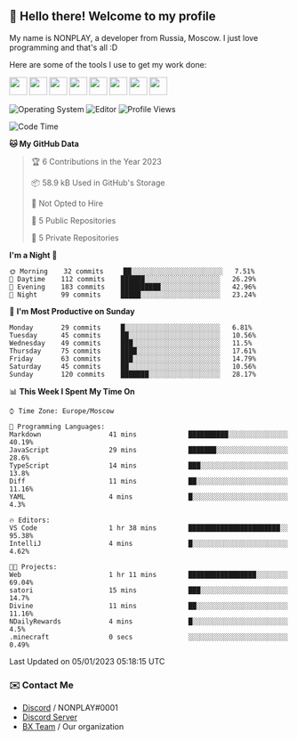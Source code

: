 ## :wave: Hello there! Welcome to my profile

My name is NONPLAY, a developer from Russia, Moscow. I just love programming and that's all :D

Here are some of the tools I use to get my work done:

<kbd><img height="32" src="https://img.icons8.com/color/2x/visual-studio-code-2019.png"></kbd>
<kbd><img height="32" src="https://img.icons8.com/color/2x/linux.png"></kbd>
<kbd><img height="32" src="https://img.icons8.com/fluent/2x/console.png"></kbd>
<kbd><img height="32" src="https://img.icons8.com/color/2x/open-source.png"></kbd>
<kbd><img height="32" src="https://img.icons8.com/color/2x/git.png"></kbd>
<kbd><img height="32" src="https://img.icons8.com/color/2x/nginx.png"></kbd>
<a href="?#gh-light-mode-only"><kbd><img height="32" src="https://img.icons8.com/metro/2x/mysql.png"></kbd></a>
<a href="?#gh-dark-mode-only"><kbd><img height="32" src="https://img.icons8.com/FFFFFF/metro/2x/mysql.png"></kbd></a>

![Operating System](https://img.shields.io/badge/OS-Windows%2010%20Pro-informational?style=for-the-badge&logo=Windows&logoColor=white&color=007ec6)
![Editor](https://img.shields.io/badge/Editor-VS%20Code-informational?style=for-the-badge&logo=Visual%20Studio%20Code&logoColor=white&color=007ec6)
![Profile Views](https://komarev.com/ghpvc/?username=NONPLAYT&color=blue&style=for-the-badge)

<!--START_SECTION:waka-->
![Code Time](http://img.shields.io/badge/Code%20Time-31%20hrs%2050%20mins-blue)

**🐱 My GitHub Data** 

> 🏆 6 Contributions in the Year 2023
 > 
> 📦 58.9 kB Used in GitHub's Storage 
 > 
> 🚫 Not Opted to Hire
 > 
> 📜 5 Public Repositories 
 > 
> 🔑 5 Private Repositories  
 > 
**I'm a Night 🦉** 

```text
🌞 Morning    32 commits     ██░░░░░░░░░░░░░░░░░░░░░░░   7.51% 
🌆 Daytime    112 commits    ██████░░░░░░░░░░░░░░░░░░░   26.29% 
🌃 Evening    183 commits    ██████████░░░░░░░░░░░░░░░   42.96% 
🌙 Night      99 commits     █████░░░░░░░░░░░░░░░░░░░░   23.24%

```
📅 **I'm Most Productive on Sunday** 

```text
Monday       29 commits     █░░░░░░░░░░░░░░░░░░░░░░░░   6.81% 
Tuesday      45 commits     ██░░░░░░░░░░░░░░░░░░░░░░░   10.56% 
Wednesday    49 commits     ███░░░░░░░░░░░░░░░░░░░░░░   11.5% 
Thursday     75 commits     ████░░░░░░░░░░░░░░░░░░░░░   17.61% 
Friday       63 commits     ███░░░░░░░░░░░░░░░░░░░░░░   14.79% 
Saturday     45 commits     ██░░░░░░░░░░░░░░░░░░░░░░░   10.56% 
Sunday       120 commits    ███████░░░░░░░░░░░░░░░░░░   28.17%

```


📊 **This Week I Spent My Time On** 

```text
⌚︎ Time Zone: Europe/Moscow

💬 Programming Languages: 
Markdown                 41 mins             ██████████░░░░░░░░░░░░░░░   40.19% 
JavaScript               29 mins             ███████░░░░░░░░░░░░░░░░░░   28.6% 
TypeScript               14 mins             ███░░░░░░░░░░░░░░░░░░░░░░   13.8% 
Diff                     11 mins             ██░░░░░░░░░░░░░░░░░░░░░░░   11.16% 
YAML                     4 mins              █░░░░░░░░░░░░░░░░░░░░░░░░   4.3%

🔥 Editors: 
VS Code                  1 hr 38 mins        ███████████████████████░░   95.38% 
IntelliJ                 4 mins              █░░░░░░░░░░░░░░░░░░░░░░░░   4.62%

🐱‍💻 Projects: 
Web                      1 hr 11 mins        █████████████████░░░░░░░░   69.04% 
satori                   15 mins             ███░░░░░░░░░░░░░░░░░░░░░░   14.7% 
Divine                   11 mins             ██░░░░░░░░░░░░░░░░░░░░░░░   11.16% 
NDailyRewards            4 mins              █░░░░░░░░░░░░░░░░░░░░░░░░   4.5% 
.minecraft               0 secs              ░░░░░░░░░░░░░░░░░░░░░░░░░   0.49%

```


 Last Updated on 05/01/2023 05:18:15 UTC
<!--END_SECTION:waka-->

### ✉️ Contact Me

- [Discord](https://discord.com/users/597087584090587177) / NONPLAY#0001
- [Discord Server](https://discord.gg/p7cxhw7E2M)
- [BX Team](https://github.com/BX-Team) / Our organization
